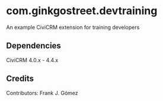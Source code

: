 com.ginkgostreet.devtraining
============================

An example CiviCRM extension for training developers

Dependencies
------------
CiviCRM 4.0.x - 4.4.x

Credits
-------

Contributors: Frank J. Gómez
